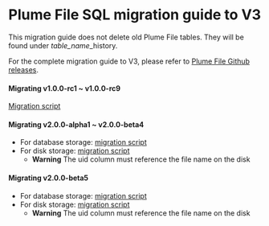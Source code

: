 Plume File SQL migration guide to V3
====================================

This migration guide does not delete old Plume File tables. They will be found under *table_name*_history.

For the complete migration guide to V3, please refer to [Plume File Github releases](https://github.com/Coreoz/Plume-file/releases).

#### Migrating v1.0.0-rc1 ~ v1.0.0-rc9

[Migration script](migration_1.0.0-rc1_1.0.0-rc9.sql)

#### Migrating v2.0.0-alpha1 ~ v2.0.0-beta4

- For database storage: [migration script](migration_database_2.0.0-alpha1_2.0.0-beta4.sql)
- For disk storage: [migration script](migration_disk_2.0.0-alpha1_2.0.0-beta4.sql)
  - **Warning** The uid column must reference the file name on the disk

#### Migrating v2.0.0-beta5

- For database storage: [migration script](migration_database_2.0.0-beta5.sql)
- For disk storage: [migration script](migration_disk_2.0.0-beta5.sql)
  - **Warning** The uid column must reference the file name on the disk
